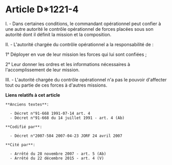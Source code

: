 # Article D*1221-4

I. - Dans certaines conditions, le commandant opérationnel peut confier à une autre autorité le contrôle opérationnel de
forces placées sous son autorité dont il définit la mission et la composition.

II. - L'autorité chargée du contrôle opérationnel a la responsabilité de :

1° Déployer en vue de leur mission les forces qui lui sont confiées ;

2° Leur donner les ordres et les informations nécessaires à l'accomplissement de leur mission.

III. - L'autorité chargée du contrôle opérationnel n'a pas le pouvoir d'affecter tout ou partie de ces forces à d'autres
missions.

**Liens relatifs à cet article**

	**Anciens textes**:

	  - Décret n°91-668 1991-07-14 art. 4
	  - Décret n°91-668 du 14 juillet 1991 - art. 4 (Ab)

	**Codifié par**:

	  - Décret n°2007-584 2007-04-23 JORF 24 avril 2007

	**Cité par**:

	  - Arrêté du 28 novembre 2007 - art. 5 (Ab)
	  - Arrêté du 22 décembre 2015 - art. 4 (V)
